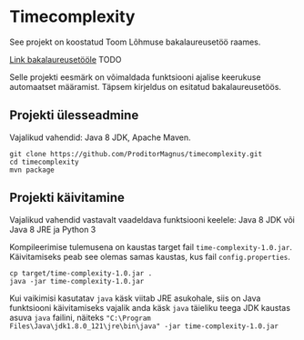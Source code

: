 # Timecomplexity

See projekt on koostatud Toom Lõhmuse bakalaureusetöö raames.

[Link bakalaureusetööle](https://example.com) TODO

Selle projekti eesmärk on võimaldada funktsiooni ajalise keerukuse automaatset määramist. Täpsem kirjeldus on esitatud bakalaureusetöös.

## Projekti ülesseadmine

Vajalikud vahendid: Java 8 JDK, Apache Maven.

```
git clone https://github.com/ProditorMagnus/timecomplexity.git
cd timecomplexity
mvn package
```
## Projekti käivitamine

Vajalikud vahendid vastavalt vaadeldava funktsiooni keelele: Java 8 JDK või Java 8 JRE ja Python 3

Kompileerimise tulemusena on kaustas target fail `time-complexity-1.0.jar`. Käivitamiseks peab see olemas samas kaustas, kus fail `config.properties`.

```
cp target/time-complexity-1.0.jar .
java -jar time-complexity-1.0.jar
```

Kui vaikimisi kasutatav `java` käsk viitab JRE asukohale, siis on Java funktsiooni käivitamiseks vajalik anda käsk `java` täieliku teega JDK kaustas asuva `java` failini, näiteks `"C:\Program Files\Java\jdk1.8.0_121\jre\bin\java" -jar time-complexity-1.0.jar`
